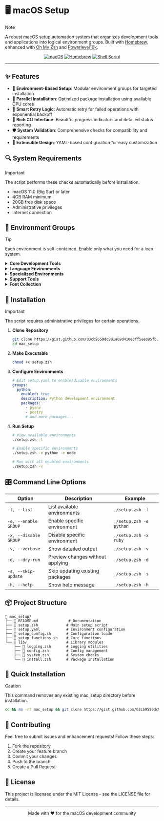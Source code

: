# 🖥️ macOS Setup

> [!NOTE]
> A robust macOS setup automation system that organizes development tools and applications into logical environment groups. Built with [Homebrew](https://brew.sh/), enhanced with [Oh My Zsh](https://ohmyz.sh/) and [Powerlevel10k](https://github.com/romkatv/powerlevel10k).

<div align="center">

[![macOS](https://img.shields.io/badge/macOS-000000?style=for-the-badge&logo=apple&logoColor=white)](https://www.apple.com/macos/)
[![Homebrew](https://img.shields.io/badge/Homebrew-FBB040?style=for-the-badge&logo=homebrew&logoColor=black)](https://brew.sh/)
[![Shell Script](https://img.shields.io/badge/shell_script-%23121011.svg?style=for-the-badge&logo=gnu-bash&logoColor=white)](https://www.zsh.org/)

</div>

---

## ✨ Features

- 🎯 **Environment-Based Setup**: Modular environment groups for targeted installation
- 🚀 **Parallel Installation**: Optimized package installation using available CPU cores
- 🔄 **Smart Retry Logic**: Automatic retry for failed operations with exponential backoff
- 🎨 **Rich CLI Interface**: Beautiful progress indicators and detailed status reporting
- 🛡️ **System Validation**: Comprehensive checks for compatibility and requirements
- 🔌 **Extensible Design**: YAML-based configuration for easy customization

## 🔍 System Requirements

> [!IMPORTANT]
> The script performs these checks automatically before installation.

- macOS 11.0 (Big Sur) or later
- 4GB RAM minimum
- 20GB free disk space
- Administrative privileges
- Internet connection

## 🎯 Environment Groups

> [!TIP]
> Each environment is self-contained. Enable only what you need for a lean system.

<details>
<summary><b>Core Development Tools</b></summary>

Essential tools for any development workflow:
- `gcc` - GNU Compiler Collection
- `git` - Version control system
- `gh` - GitHub CLI
- `make` - Build automation tool
- `tree` - Directory structure viewer
- `wget` - File retrieval utility
- `zsh` - Z shell
- `zsh-completions` - Additional completions for Zsh
- `visual-studio-code` - Code editor
- `github` - GitHub desktop client

</details>

<details>
<summary><b>Language Environments</b></summary>

### Python Environment
- `pyenv` - Python version management
- `poetry` - Dependency management
- `miniconda` - Data science distribution
- `jupyter-notebook-ql` - Notebook previews
- `sphinx-doc` - Documentation generator

### Java Environment
- `java` - JDK installation
- `graphviz` - Graph visualization

### Ruby Environment
- `rbenv` - Ruby version management
- `ruby-build` - Ruby installation

### Node.js Environment
- `nvm` - Node version management
- `watchman` - File watching service

</details>

<details>
<summary><b>Specialized Environments</b></summary>

### Docker Environment
- `docker` - Container runtime
- `docker-compose` - Multi-container orchestration
- `docker-completion` - Shell completions

### R Statistical Environment
- `r` - R language and environment

### Web Development
- `google-chrome` - Web browser
- `responsively` - Responsive design testing
- `quicklook-csv` - CSV file previews
- `qlmarkdown` - Markdown previews
- `webpquicklook` - WebP image previews

### Data Science
- `db-browser-for-sqlite` - Database management
- `jupyter-notebook-ql` - Notebook integration

</details>

<details>
<summary><b>Support Tools</b></summary>

### Writing & Documentation
- `mark-text` - Markdown editor
- `notion` - Note-taking and collaboration
- `obsidian` - Knowledge base
- `zotero` - Reference management

### Media
- `iina` - Media player
- `spotify` - Music streaming

### System Utilities
- `glance` - Quick file preview
- `google-drive` - Cloud storage
- `logi-options+` - Logitech device manager
- `slack` - Team communication
- `speedtest-cli` - Network speed test
- `unar` - Archive extraction

</details>

<details>
<summary><b>Font Collection</b></summary>

### System Fonts
- `font-sf-pro` - San Francisco Pro
- `font-sf-compact` - San Francisco Compact
- `font-sf-mono` - San Francisco Mono
- `font-new-york` - New York serif

### Development Fonts
- `font-fira-code` - Programming ligatures
- `font-montserrat` - Modern sans-serif

### Icon Fonts
- `font-fontawesome` - FontAwesome icons
- `font-awesome-terminal-fonts` - Terminal icons
- `font-academicons` - Academic icons
- `font-devicons` - Development icons
- `font-foundation-icons` - Foundation icons
- `font-material-design-icons-webfont` - Material Design web font
- `font-material-icons` - Material Design icons
- `font-mynaui-icons` - Myna UI icons
- `font-simple-line-icons` - Simple line icons

</details>

## 🚀 Installation

> [!IMPORTANT]
> The script requires administrative privileges for certain operations.

1. **Clone Repository**
   ```bash
   git clone https://gist.github.com/03cb9559dc981a69d410e3ff5ee085fb.git mac_setup
   cd mac_setup
   ```

2. **Make Executable**
   ```bash
   chmod +x setup.zsh
   ```

3. **Configure Environments**
   ```yaml
   # Edit setup.yaml to enable/disable environments
   groups:
     python:
       enabled: true
       description: Python development environment
       packages:
         - pyenv
         - poetry
         # Add more packages...
   ```

4. **Run Setup**
   ```bash
   # View available environments
   ./setup.zsh -l
   
   # Enable specific environments
   ./setup.zsh -e python -e node
   
   # Run with all enabled environments
   ./setup.zsh -v
   ```

## 🎛️ Command Line Options

| Option | Description | Example |
|--------|-------------|---------|
| `-l, --list` | List available environments | `./setup.zsh -l` |
| `-e, --enable GROUP` | Enable specific environment | `./setup.zsh -e python` |
| `-x, --disable GROUP` | Disable specific environment | `./setup.zsh -x ruby` |
| `-v, --verbose` | Show detailed output | `./setup.zsh -v` |
| `-d, --dry-run` | Preview changes without applying | `./setup.zsh -d` |
| `-s, --skip-update` | Skip updating existing packages | `./setup.zsh -s` |
| `-h, --help` | Show help message | `./setup.zsh -h` |

## 📦 Project Structure

```
📁 mac_setup/
├── 📄 README.md              # Documentation
├── 📄 setup.zsh             # Main setup script
├── 📄 setup.yaml            # Environment configuration
├── 📄 setup_config.sh       # Configuration loader
├── 📄 setup_functions.sh    # Core functions
└── 📁 lib/                  # Library modules
    ├── 📄 logging.zsh       # Logging utilities
    ├── 📄 config.zsh        # Config management
    ├── 📄 system.zsh        # System checks
    └── 📄 install.zsh       # Package installation
```

## 🔄 Quick Installation

> [!CAUTION]
> This command removes any existing mac_setup directory before installation.

```bash
cd && rm -rf mac_setup && git clone https://gist.github.com/03cb9559dc981a69d410e3ff5ee085fb.git mac_setup && cd mac_setup && chmod +x setup.zsh && ./setup.zsh -v
```

## 🤝 Contributing

Feel free to submit issues and enhancement requests! Follow these steps:

1. Fork the repository
2. Create your feature branch
3. Commit your changes
4. Push to the branch
5. Create a Pull Request

## 📝 License

This project is licensed under the MIT License - see the LICENSE file for details.

---

<div align="center">
Made with ❤️ for the macOS development community
</div>